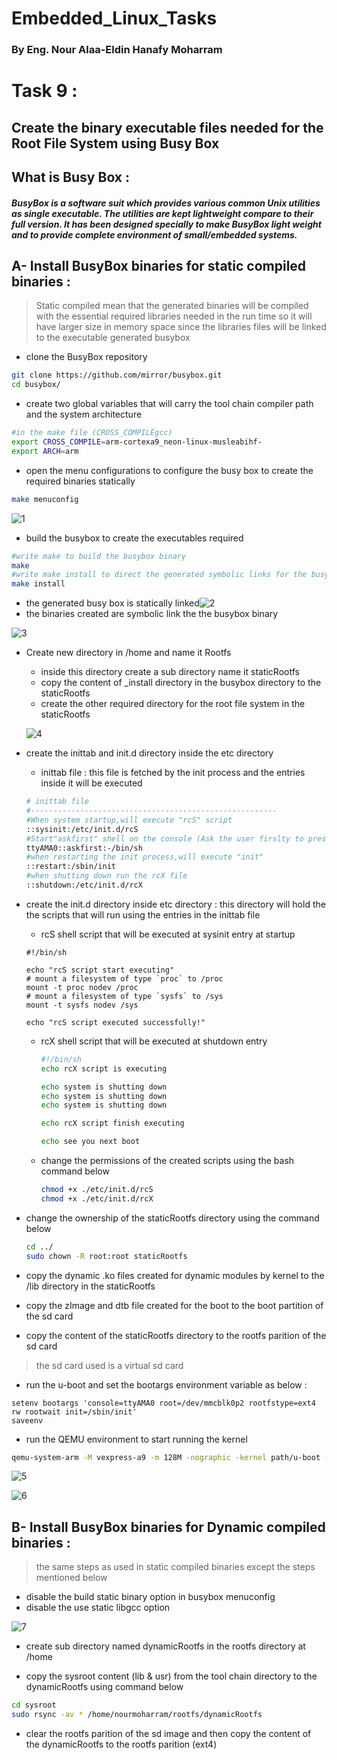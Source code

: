 # Embedded_Linux_Tasks



### By Eng. Nour Alaa-Eldin Hanafy Moharram



# Task 9 :

## Create the binary executable files needed for the Root File System using Busy Box



## What is Busy Box :

##### BusyBox is a software suit which provides various common Unix utilities as single executable. The utilities are kept lightweight compare to their full version. It has been designed specially to make BusyBox light weight and to provide complete environment of small/embedded systems.



## A- Install BusyBox binaries for static compiled binaries :

> Static compiled mean that the generated binaries will be compiled with the essential required libraries needed in the run time so it will have larger size in memory space since the libraries files will be linked to the executable generated busybox

* clone the BusyBox repository

```bash
git clone https://github.com/mirror/busybox.git
cd busybox/
```

* create two global variables that will carry the tool chain compiler path and the system architecture

```bash
#in the make file (CROSS_COMPILEgcc)
export CROSS_COMPILE=arm-cortexa9_neon-linux-musleabihf-
export ARCH=arm
```

* open the menu configurations to configure the busy box to create the required binaries statically

```bash
make menuconfig
```



![1](README.assets/busybox_static.png)

* build the busybox to create the executables required

```bash
#write make to build the busybox binary
make
#write make install to direct the generated symbolic links for the busy box to _install dir
make install
```

* the generated busy box is statically linked![2](README.assets/busyboxstaticallylinked.png)
* the binaries created are symbolic link the the busybox binary

![3](README.assets/static_binaries-1707381232566-4.png)



* Create new directory in /home and name it Rootfs 

  * inside this directory create a sub directory name it staticRootfs
  * copy the content of _install directory in the busybox directory to the staticRootfs
  * create the other required directory for the root file system in the staticRootfs

  ![4](README.assets/staticrootfs.png)

* create the inittab and init.d directory inside the etc directory

  * inittab file : this file is fetched by the init process and the entries inside it will be executed

  ```bash
  # inittab file 
  #-------------------------------------------------------
  #When system startup,will execute "rcS" script
  ::sysinit:/etc/init.d/rcS
  #Start"askfirst" shell on the console (Ask the user firslty to press any key) 
  ttyAMA0::askfirst:-/bin/sh
  #when restarting the init process,will execute "init" 
  ::restart:/sbin/init
  #when shutting down run the rcX file
  ::shutdown:/etc/init.d/rcX
  ```

  

* create the init.d directory inside etc directory : this directory will hold the the scripts that will run using the entries in the inittab file

  * rcS shell script that will be executed at sysinit entry at startup

  ```shell
  #!/bin/sh
  
  echo "rcS script start executing"
  # mount a filesystem of type `proc` to /proc
  mount -t proc nodev /proc
  # mount a filesystem of type `sysfs` to /sys
  mount -t sysfs nodev /sys
  
  echo "rcS script executed successfully!"
  ```

  * rcX shell script that will be executed at shutdown entry

    ```sh
    #!/bin/sh
    echo rcX script is executing
    
    echo system is shutting down
    echo system is shutting down
    echo system is shutting down 
    
    echo rcX script finish executing
    
    echo see you next boot
    ```

  * change the permissions of the created scripts using the bash command below

    ```bash
    chmod +x ./etc/init.d/rcS
    chmod +x ./etc/init.d/rcX
    ```

    

* change the ownership of the staticRootfs directory using the command below

  ```bash
  cd ../
  sudo chown -R root:root staticRootfs
  ```

* copy the dynamic .ko files created for dynamic modules by kernel to the /lib directory in the staticRootfs

* copy the zImage and dtb file created for the boot to the boot partition of the sd card

* copy the content of the staticRootfs directory to the rootfs parition of the sd card

> the sd card used is a virtual sd card

* run the u-boot and set the bootargs environment variable as below :

```u-boot command
setenv bootargs 'console=ttyAMA0 root=/dev/mmcblk0p2 rootfstype=ext4 rw rootwait init=/sbin/init' 
saveenv
```

* run the QEMU environment to start running the kernel

```bash
qemu-system-arm -M vexpress-a9 -m 128M -nographic -kernel path/u-boot -sd path/sd.img
```

![5](README.assets/bootupstatic.png)

![6](README.assets/ls_rfs.png)



## B- Install BusyBox binaries for Dynamic compiled binaries :

> the same steps as used in static compiled binaries except the steps mentioned below

* disable the build static binary option in busybox menuconfig
* disable the use static libgcc option

![7](README.assets/dynamicbusybox.svg)

* create sub directory named dynamicRootfs in the rootfs directory at /home

* copy the sysroot content (lib & usr) from the tool chain directory to the dynamicRootfs using command below

```bash
cd sysroot
sudo rsync -av * /home/nourmoharram/rootfs/dynamicRootfs
```

* clear the rootfs parition of the sd image and then copy the content of the dynamicRootfs to the rootfs parition (ext4)

